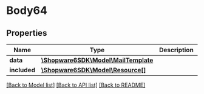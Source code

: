 # Body64

## Properties
Name | Type | Description | Notes
------------ | ------------- | ------------- | -------------
**data** | [**\Shopware6SDK\Model\MailTemplate**](MailTemplate.md) |  | [optional] 
**included** | [**\Shopware6SDK\Model\Resource[]**](Resource.md) |  | [optional] 

[[Back to Model list]](../../README.md#documentation-for-models) [[Back to API list]](../../README.md#documentation-for-api-endpoints) [[Back to README]](../../README.md)

